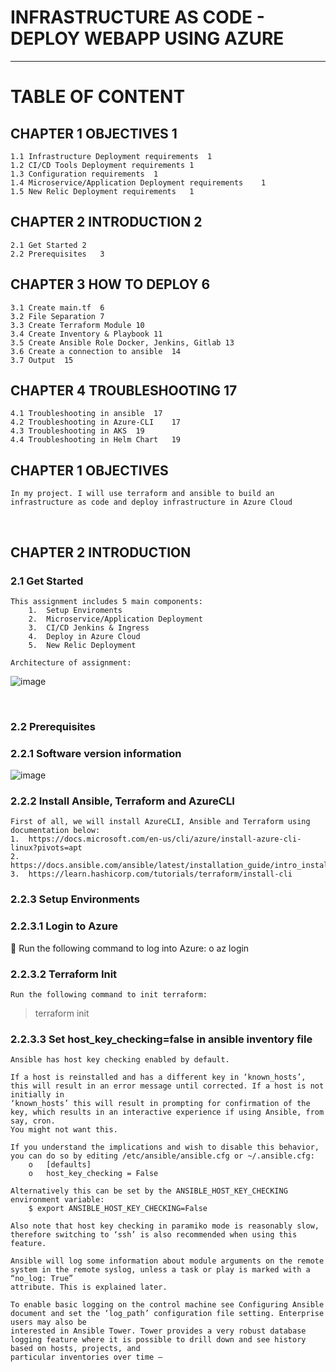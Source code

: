 # INFRASTRUCTURE AS CODE - DEPLOY WEBAPP USING AZURE
----------

# TABLE OF CONTENT

## CHAPTER 1	OBJECTIVES	1
    1.1	Infrastructure Deployment requirements	1
    1.2	CI/CD Tools Deployment requirements	1
    1.3	Configuration requirements	1
    1.4	Microservice/Application Deployment requirements	1
    1.5	New Relic Deployment requirements	1

## CHAPTER 2	INTRODUCTION	2
    2.1	Get Started	2
    2.2	Prerequisites	3

## CHAPTER 3	HOW TO DEPLOY	6
    3.1	Create main.tf	6
    3.2	File Separation	7
    3.3	Create Terraform Module	10
    3.4	Create Inventory & Playbook	11
    3.5	Create Ansible Role Docker, Jenkins, Gitlab	13
    3.6	Create a connection to ansible	14
    3.7	Output	15

## CHAPTER 4	TROUBLESHOOTING	17
    4.1	Troubleshooting in ansible	17
    4.2	Troubleshooting in Azure-CLI	17
    4.3	Troubleshooting in AKS	19
    4.4	Troubleshooting in Helm Chart	19
    
 
## CHAPTER 1 	OBJECTIVES
    In my project. I will use terraform and ansible to build an infrastructure as code and deploy infrastructure in Azure Cloud
    


 
## CHAPTER 2 	INTRODUCTION 
### 2.1	Get Started
    This assignment includes 5 main components: 
        1.	Setup Enviroments
        2.	Microservice/Application Deployment
        3.	CI/CD Jenkins & Ingress
        4.	Deploy in Azure Cloud
        5.	New Relic Deployment

    Architecture of assignment:
![image](https://user-images.githubusercontent.com/98753976/162356085-78145619-a5b5-4683-9928-d93de956b78d.png)


 
### 2.2	Prerequisites
### 2.2.1	Software version information
![image](https://user-images.githubusercontent.com/98753976/162356069-a596669c-1a6e-4cbc-8397-786766450940.png)


### 2.2.2	Install Ansible, Terraform and AzureCLI
    First of all, we will install AzureCLI, Ansible and Terraform using documentation below:
    1.	https://docs.microsoft.com/en-us/cli/azure/install-azure-cli-linux?pivots=apt
    2.	https://docs.ansible.com/ansible/latest/installation_guide/intro_installation.html
    3.	https://learn.hashicorp.com/tutorials/terraform/install-cli
    
### 2.2.3	Setup Environments
### 2.2.3.1	Login to Azure
	Run the following command to log into Azure:
o	az login


### 2.2.3.2	Terraform Init
    Run the following command to init terraform:
>terraform init

### 2.2.3.3	Set host_key_checking=false in ansible inventory file
    Ansible has host key checking enabled by default.
    
    If a host is reinstalled and has a different key in ‘known_hosts’, this will result in an error message until corrected. If a host is not initially in 
    ‘known_hosts’ this will result in prompting for confirmation of the key, which results in an interactive experience if using Ansible, from say, cron. 
    You might not want this.
    
    If you understand the implications and wish to disable this behavior, you can do so by editing /etc/ansible/ansible.cfg or ~/.ansible.cfg:
        o	[defaults]
        o	host_key_checking = False
        
    Alternatively this can be set by the ANSIBLE_HOST_KEY_CHECKING environment variable:
        $ export ANSIBLE_HOST_KEY_CHECKING=False
    
    Also note that host key checking in paramiko mode is reasonably slow, therefore switching to ‘ssh’ is also recommended when using this feature.
    
    Ansible will log some information about module arguments on the remote system in the remote syslog, unless a task or play is marked with a “no_log: True” 
    attribute. This is explained later.
    
    To enable basic logging on the control machine see Configuring Ansible document and set the ‘log_path’ configuration file setting. Enterprise users may also be     
    interested in Ansible Tower. Tower provides a very robust database logging feature where it is possible to drill down and see history based on hosts, projects, and 
    particular inventories over time –
 


